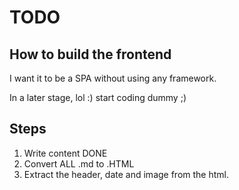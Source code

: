 # TODO

## How to build the frontend

I want it to be a SPA without using any framework.

In a later stage, lol :) start coding dummy ;)

## Steps

1) Write content DONE
2) Convert ALL .md to .HTML
3) Extract the header, date and image from the html.

